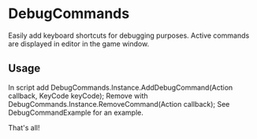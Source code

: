 # DebugCommands

Easily add keyboard shortcuts for debugging purposes. Active commands are displayed in editor in the game window.


## Usage
In script add DebugCommands.Instance.AddDebugCommand(Action callback, KeyCode keyCode);
Remove with DebugCommands.Instance.RemoveCommand(Action callback);
See DebugCommandExample for an example.

That's all!

